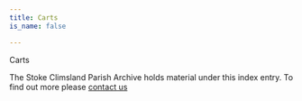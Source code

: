 ```yaml
---
title: Carts
is_name: false

---
```


Carts


The Stoke Climsland Parish Archive holds material under this index entry. To find out more please [contact us](/contact/)
